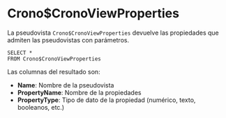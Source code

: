 

# Crono$CronoViewProperties

La pseudovista `Crono$CronoViewProperties` devuelve las propiedades que admiten las pseudovistas con parámetros.

```
SELECT *
FROM Crono$CronoViewProperties
```

Las columnas del resultado son:

- **Name**: Nombre de la pseudovista
- **PropertyName**: Nombre de la propiedades
- **PropertyType**: Tipo de dato de la propiedad (numérico, texto, booleanos, etc.)

